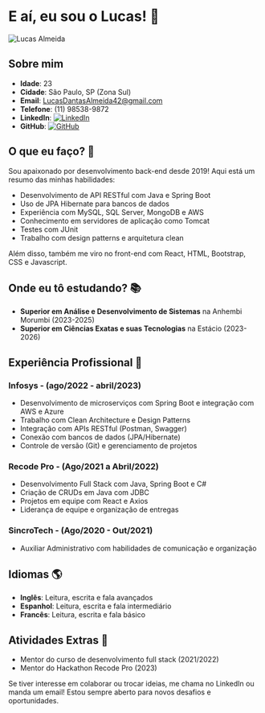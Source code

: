 # E aí, eu sou o Lucas! 👋

![Lucas Almeida](https://github.com/LucasAlmeid4.png)

## Sobre mim
- **Idade**: 23
- **Cidade**: São Paulo, SP (Zona Sul)
- **Email**: LucasDantasAlmeida42@gmail.com
- **Telefone**: (11) 98538-9872
- **LinkedIn**: [![LinkedIn](https://img.shields.io/badge/LinkedIn-Lucas_Almeida-blue)](https://www.linkedin.com/in/lucas-almeida-93b459220/)
- **GitHub**: [![GitHub](https://img.shields.io/badge/GitHub-LucasAlmeid4-darkgreen)](https://github.com/LucasAlmeid4)

## O que eu faço? 🚀
Sou apaixonado por desenvolvimento back-end desde 2019! Aqui está um resumo das minhas habilidades:

- Desenvolvimento de API RESTful com Java e Spring Boot
- Uso de JPA Hibernate para bancos de dados
- Experiência com MySQL, SQL Server, MongoDB e AWS
- Conhecimento em servidores de aplicação como Tomcat
- Testes com JUnit
- Trabalho com design patterns e arquitetura clean

Além disso, também me viro no front-end com React, HTML, Bootstrap, CSS e Javascript.

## Onde eu tô estudando? 📚
- **Superior em Análise e Desenvolvimento de Sistemas** na Anhembi Morumbi (2023-2025)
- **Superior em Ciências Exatas e suas Tecnologias** na Estácio (2023-2026)

## Experiência Profissional 💼
### Infosys - (ago/2022 - abril/2023)
- Desenvolvimento de microserviços com Spring Boot e integração com AWS e Azure
- Trabalho com Clean Architecture e Design Patterns
- Integração com APIs RESTful (Postman, Swagger)
- Conexão com bancos de dados (JPA/Hibernate)
- Controle de versão (Git) e gerenciamento de projetos

### Recode Pro - (Ago/2021 a Abril/2022)
- Desenvolvimento Full Stack com Java, Spring Boot e C#
- Criação de CRUDs em Java com JDBC
- Projetos em equipe com React e Axios
- Liderança de equipe e organização de entregas

### SincroTech - (Ago/2020 - Out/2021)
- Auxiliar Administrativo com habilidades de comunicação e organização

## Idiomas 🌎
- **Inglês**: Leitura, escrita e fala avançados
- **Espanhol**: Leitura, escrita e fala intermediário
- **Francês**: Leitura, escrita e fala básico

## Atividades Extras 🌟
- Mentor do curso de desenvolvimento full stack (2021/2022)
- Mentor do Hackathon Recode Pro (2023)

Se tiver interesse em colaborar ou trocar ideias, me chama no LinkedIn ou manda um email! Estou sempre aberto para novos desafios e oportunidades.
